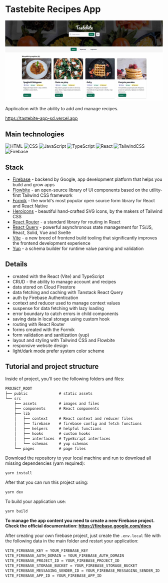 # Tastebite Recipes App

![tutorial thumbnail](./src/assets/_thumbnail.jpg)

Application with the ability to add and manage recipes.

https://tastebite-app-sd.vercel.app

## Main technologies

![HTML](https://img.shields.io/badge/HTML5-E34F26?style=for-the-badge&logo=html5&logoColor=white)
![CSS](https://img.shields.io/badge/CSS3-1572B6?style=for-the-badge&logo=css3&logoColor=white)
![JavaScript](https://img.shields.io/badge/JavaScript-323330?style=for-the-badge&logo=javascript&logoColor=F7DF1E)
![TypeScript](https://img.shields.io/badge/typescript-%23007ACC.svg?style=for-the-badge&logo=typescript&logoColor=white)
![React](https://img.shields.io/badge/React-20232A?style=for-the-badge&logo=react&logoColor=61DAFB)
![TailwindCSS](https://img.shields.io/badge/Tailwind_CSS-0ea5e9?style=for-the-badge&logo=tailwind-css&logoColor=white)
![Firebase](https://img.shields.io/badge/firebase-ffca28?style=for-the-badge&logo=firebase&logoColor=black)

## Stack

- [Firebase](https://firebase.google.com) - backend by Google, app development platform that helps you build and grow apps
- [Flowbite](https://flowbite.com) - an open-source library of UI components based on the utility-first Tailwind CSS framework
- [Formik](https://formik.org) - the world's most popular open source form library for React and React Native
- [Heroicons](https://heroicons.com/) - beautiful hand-crafted SVG icons, by the makers of Tailwind CSS
- [React Router](https://reactrouter.com/en/main) - a standard library for routing in React
- [React Query](https://tanstack.com/query/v4) - powerful asynchronous state management for TS/JS, React, Solid, Vue and Svelte
- [Vite](https://vitejs.dev) - a new breed of frontend build tooling that significantly improves the frontend development experience
- [Yup](https://github.com/jquense/yup) - a schema builder for runtime value parsing and validation

## Details

- created with the React (Vite) and TypeScript
- CRUD - the ability to manage account and recipes
- data stored on Cloud Firestore
- data fetching and caching with Tanstack React Query
- auth by Firebase Authentication
- context and reducer used to manage context values
- suspense for data fetching with lazy loading
- error boundary to catch errors in child components
- saving data in local storage using custom hook
- routing with React Router
- forms created with the Formik
- form validation and sanitization (yup)
- layout and styling with Tailwind CSS and Flowbite
- responsive website design
- light/dark mode prefer system color scheme

## Tutorial and project structure

Inside of project, you'll see the following folders and files:

```
PROJECT_ROOT
├── public              # static assets
└── src
    ├── assets          # images and files
    ├── components      # React components
    ├── lib
    │   ├── context     # React context and reducer files
    │   ├── firebase    # firebase config and fetch functions
    │   ├── helpers     # helpful functions
    │   ├── hooks       # custom hooks
    │   ├── interfaces  # TypeScript interfaces
    │   └── schemas     # yup schemas
    └── pages           # page files
```

Download the repository to your local machine and run to download all missing dependencies (yarn required):

```
yarn install
```

After that you can run this project using:

```
yarn dev
```

To build your application use:

```
yarn build
```

**To manage the app content you need to create a new Firebase project. Check the official documentation: https://firebase.google.com/docs**

After creating your own firebase project, just create the `.env.local` file with the following data in the main folder and restart your application:

```
VITE_FIREBASE_KEY = YOUR_FIREBASE_KEY
VITE_FIREBASE_AUTH_DOMAIN = YOUR_FIREBASE_AUTH_DOMAIN
VITE_FIREBASE_PROJECT_ID = YOUR_FIREBASE_PROJECT_ID
VITE_FIREBASE_STORAGE_BUCKET = YOUR_FIREBASE_STORAGE_BUCKET
VITE_FIREBASE_MESSAGING_SENDER_ID = YOUR_FIREBASE_MESSAGING_SENDER_ID
VITE_FIREBASE_APP_ID = YOUR_FIREBASE_APP_ID
```
